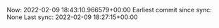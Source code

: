 Now: 2022-02-09 18:43:10.966579+00:00 Earliest commit since sync: None Last sync: 2022-02-09 18:27:15+00:00
